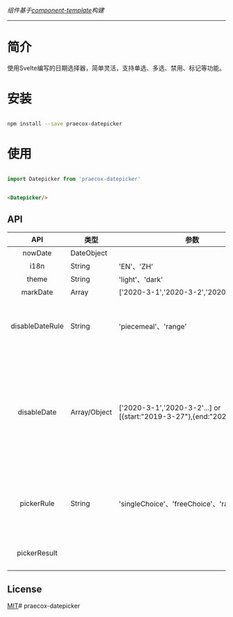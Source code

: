 *组件基于[component-template](https://github.com/sveltejs/component-template)构建*

---

# 简介

使用Svelte编写的日期选择器，简单灵活，支持单选、多选、禁用、标记等功能。



# 安装


```bash

npm install --save praecox-datepicker

```


# 使用


```javascript

import Datepicker from 'praecox-datepicker'

```

```html

<Datepicker/>

```


## API


|       API       	| 类型         	| 参数                                                                  	| 描述                                                                                                                                       	|
|:---------------:	|--------------	|-----------------------------------------------------------------------	|--------------------------------------------------------------------------------------------------------------------------------------------	|
| nowDate         	| DateObject   	|                                                                       	| 当前日期                                                                                                                                   	|
| i18n            	| String       	| 'EN'、'ZH'                                                            	| 多语言                                                                                                                                     	|
| theme           	| String       	| 'light'、'dark'                                                       	|                                                                                                                                            	|
| markDate        	| Array        	| ['2020-3-1','2020-3-2','2020-3-3'...]                                 	| 标记的日期集合                                                                                                                             	|
| disableDateRule 	| String       	| 'piecemeal'、'range'                                                  	| 禁用规则。'piecemeal'表示零碎的，不连续的；'range'表示为一个范围。                                                                         	|
| disableDate     	| Array/Object 	| ['2020-3-1','2020-3-2'...] or [{start:"2019-3-27"},{end:"2020-3-27"}] 	| 当disableDateRule为piecemeal时，格式为['2020-3-1','2020-3-2'...] 当disableDateRule为range时，格式为[{start:"2019-3-27"},{end:"2020-3-27"}] 	|
| pickerRule      	| String       	| 'singleChoice'、'freeChoice'、'rangeChoice'                           	| 选取规则：singleChoice（单选）、freeChoice（自由选择）、rangeChoice(范围选择)                                                              	|
| pickerResult    	|              	|                                                                       	| 选取结果，请与外部变量绑定来获取结果值                                                                                                     	|

## License


[MIT](https://github.com/Runningzs/praecox-datepicker/blob/master/LICENSE)# praecox-datepicker
